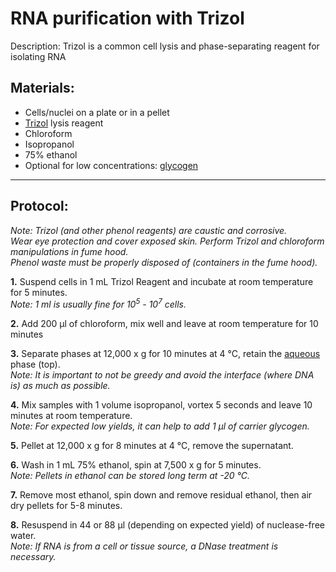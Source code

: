 RNA purification with Trizol
================================================================================
Description: Trizol is a common cell lysis and phase-separating reagent for isolating RNA

Materials:
--------------------------------------------------------------------------------
  * Cells/nuclei on a plate or in a pellet 
  * [Trizol](https://www.thermofisher.com/order/catalog/product/15596026#/15596026) lysis reagent
  * Chloroform
  * Isopropanol
  * 75% ethanol
  * Optional for low concentrations: [glycogen](https://www.thermofisher.com/order/catalog/product/10814010#/10814010)
     
___
Protocol:
--------------------------------------------------------------------------------
_Note: Trizol (and other phenol reagents) are caustic and corrosive._<br/>
_Wear eye protection and cover exposed skin. Perform Trizol and chloroform manipulations in fume hood._<br/>
_Phenol waste must be properly disposed of (containers in the fume hood)._

**1.** Suspend cells in 1 mL Trizol Reagent and incubate at room temperature for 5 minutes.<br/>_Note: 1 ml is usually fine for 10<sup>5</sup> - 10<sup>7</sup> cells._

**2.** Add 200 µl of chloroform, mix well and leave at room temperature for 10 minutes
    
**3.** Separate phases at 12,000 x g for 10 minutes at 4 °C, retain the <ins>aqueous</ins> phase (top).<br/>_Note: It is important to not be greedy and avoid the interface (where DNA is) as much as possible._

**4.** Mix samples with 1 volume isopropanol, vortex 5 seconds and leave 10 minutes at room temperature.<br/>
_Note: For expected low yields, it can help to add 1 µl of carrier glycogen._

**5.** Pellet at 12,000 x g for 8 minutes at 4 °C, remove the supernatant.

**6.** Wash in 1 mL 75% ethanol, spin at 7,500 x g for 5 minutes.<br/>_Note: Pellets in ethanol can be stored long term at -20 °C._

**7.** Remove most ethanol, spin down and remove residual ethanol, then air dry pellets for 5-8 minutes.

**8.** Resuspend in 44 or 88 µl (depending on expected yield) of nuclease-free water.<br/>
_Note: If RNA is from a cell or tissue source, a DNase treatment is necessary._


